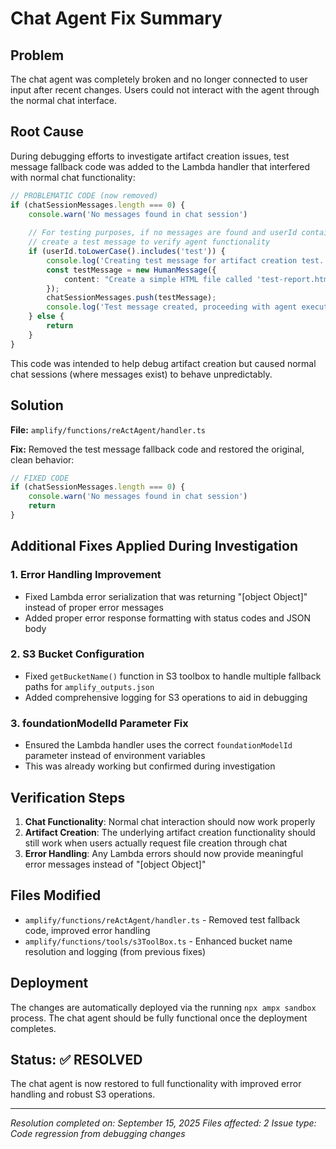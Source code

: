 # Chat Agent Fix Summary

## Problem
The chat agent was completely broken and no longer connected to user input after recent changes. Users could not interact with the agent through the normal chat interface.

## Root Cause
During debugging efforts to investigate artifact creation issues, test message fallback code was added to the Lambda handler that interfered with normal chat functionality:

```typescript
// PROBLEMATIC CODE (now removed)
if (chatSessionMessages.length === 0) {
    console.warn('No messages found in chat session')
    
    // For testing purposes, if no messages are found and userId contains 'test', 
    // create a test message to verify agent functionality
    if (userId.toLowerCase().includes('test')) {
        console.log('Creating test message for artifact creation test...')
        const testMessage = new HumanMessage({
            content: "Create a simple HTML file called 'test-report.html' with basic content about data analysis and use renderAssetTool to display it"
        });
        chatSessionMessages.push(testMessage);
        console.log('Test message created, proceeding with agent execution...')
    } else {
        return
    }
}
```

This code was intended to help debug artifact creation but caused normal chat sessions (where messages exist) to behave unpredictably.

## Solution
**File:** `amplify/functions/reActAgent/handler.ts`

**Fix:** Removed the test message fallback code and restored the original, clean behavior:

```typescript
// FIXED CODE
if (chatSessionMessages.length === 0) {
    console.warn('No messages found in chat session')
    return
}
```

## Additional Fixes Applied During Investigation

### 1. Error Handling Improvement
- Fixed Lambda error serialization that was returning "[object Object]" instead of proper error messages
- Added proper error response formatting with status codes and JSON body

### 2. S3 Bucket Configuration
- Fixed `getBucketName()` function in S3 toolbox to handle multiple fallback paths for `amplify_outputs.json`
- Added comprehensive logging for S3 operations to aid in debugging

### 3. foundationModelId Parameter Fix
- Ensured the Lambda handler uses the correct `foundationModelId` parameter instead of environment variables
- This was already working but confirmed during investigation

## Verification Steps

1. **Chat Functionality**: Normal chat interaction should now work properly
2. **Artifact Creation**: The underlying artifact creation functionality should still work when users actually request file creation through chat
3. **Error Handling**: Any Lambda errors should now provide meaningful error messages instead of "[object Object]"

## Files Modified

- `amplify/functions/reActAgent/handler.ts` - Removed test fallback code, improved error handling
- `amplify/functions/tools/s3ToolBox.ts` - Enhanced bucket name resolution and logging (from previous fixes)

## Deployment

The changes are automatically deployed via the running `npx ampx sandbox` process. The chat agent should be fully functional once the deployment completes.

## Status: ✅ RESOLVED

The chat agent is now restored to full functionality with improved error handling and robust S3 operations.

---

*Resolution completed on: September 15, 2025*
*Files affected: 2*
*Issue type: Code regression from debugging changes*
